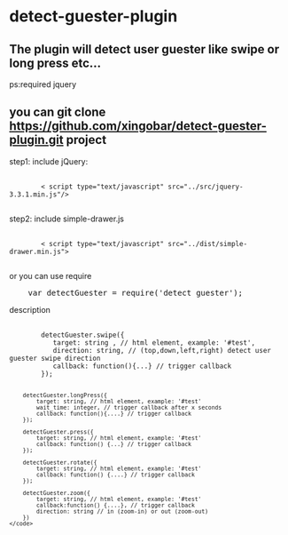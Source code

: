 # detect-guester-plugin

## The plugin will detect user guester like swipe or long press etc...

ps:required jquery

## you can git clone https://github.com/xingobar/detect-guester-plugin.git project

<p>step1: include jQuery:</p>
<pre>
    <code>
        < script type="text/javascript" src="../src/jquery-3.3.1.min.js"/>
    </code>
</pre>

<p>step2: include simple-drawer.js</p>
<pre>
    <code>
        < script type="text/javascript" src="../dist/simple-drawer.min.js">
    </code>
</pre>

<p>or you can use require</p>
<pre>
    var detectGuester = require('detect_guester');
</pre>

<p>description</p>
<pre>
    <code>
        detectGuester.swipe({
           target: string , // html element, example: '#test',
           direction: string, // (top,down,left,right) detect user guester swipe direction
           callback: function(){...} // trigger callback
        });

        detectGuester.longPress({
            target: string, // html element, example: '#test'
            wait_time: integer, // trigger callback after x seconds
            callback: function(){....} // trigger callback
        });

        detectGuester.press({
            target: string, // html element, example: '#test'
            callback: function() {...} // trigger callback
        });

        detectGuester.rotate({
            target: string, // html element, example: '#test'
            callback: function() {....} // trigger callback
        });

        detectGuester.zoom({
            target: string, // html element, example: '#test'
            callback:function() {....}, // trigger callback
            direction: string // in (zoom-in) or out (zoom-out)   
        })
    </code>
</pre>